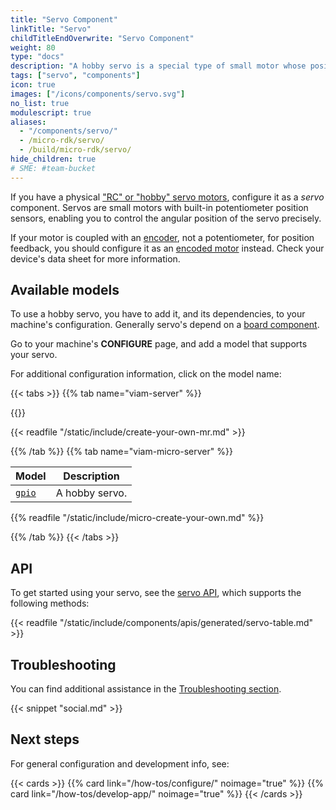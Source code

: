 ```yaml
---
title: "Servo Component"
linkTitle: "Servo"
childTitleEndOverwrite: "Servo Component"
weight: 80
type: "docs"
description: "A hobby servo is a special type of small motor whose position you can precisely control."
tags: ["servo", "components"]
icon: true
images: ["/icons/components/servo.svg"]
no_list: true
modulescript: true
aliases:
  - "/components/servo/"
  - /micro-rdk/servo/
  - /build/micro-rdk/servo/
hide_children: true
# SME: #team-bucket
---
```


If you have a physical ["RC" or "hobby" servo motors](https://learn.adafruit.com/adafruit-motor-selection-guide/rc-servos), configure it as a _servo_ component.
Servos are small motors with built-in potentiometer position sensors, enabling you to control the angular position of the servo precisely.

If your motor is coupled with an [encoder](/components/encoder/), not a potentiometer, for position feedback, you should configure it as an [encoded motor](/components/motor/encoded-motor/) instead.
Check your device's data sheet for more information.

## Available models

To use a hobby servo, you have to add it, and its dependencies, to your machine's configuration.
Generally servo's depend on a [board component](/components/board/).

Go to your machine's **CONFIGURE** page, and add a model that supports your servo.

For additional configuration information, click on the model name:

{{< tabs >}}
{{% tab name="viam-server" %}}

{{<resources api="rdk:component:servo" type="servo" no-intro="true">}}

{{< readfile "/static/include/create-your-own-mr.md" >}}

{{% /tab %}}
{{% tab name="viam-micro-server" %}}

<!-- prettier-ignore -->
| Model | Description |
| ----- | ----------- |
| [`gpio`](gpio-micro-rdk/) | A hobby servo. |

{{% readfile "/static/include/micro-create-your-own.md" %}}

{{% /tab %}}
{{< /tabs >}}

## API

To get started using your servo, see the [servo API](/appendix/apis/components/servo/), which supports the following methods:

{{< readfile "/static/include/components/apis/generated/servo-table.md" >}}

## Troubleshooting

You can find additional assistance in the [Troubleshooting section](/appendix/troubleshooting/).

{{< snippet "social.md" >}}

## Next steps

For general configuration and development info, see:

{{< cards >}}
{{% card link="/how-tos/configure/" noimage="true" %}}
{{% card link="/how-tos/develop-app/" noimage="true" %}}
{{< /cards >}}
